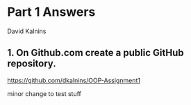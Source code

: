 # Part 1 Answers

David Kalnins

## 1. On Github.com create a public GitHub repository.

https://github.com/dkalnins/OOP-Assignment1

minor change to test stuff
